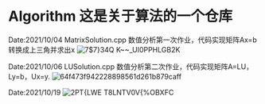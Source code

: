 # Algorithm   这是关于算法的一个仓库


Date:2021/10/04
MatrixSolution.cpp
  数值分析第一次作业，代码实现矩阵Ax=b转换成上三角并求出x
  ![7$7}34Q K~~_UI0PPHLGB2K](https://user-images.githubusercontent.com/56022450/135817655-d2b6eedf-ce1e-4398-81fc-53f3479b7c3e.png)

Date:2021/10/06
LUSolution.cpp
  数值分析第二次作业，代码实现矩阵A=LU，Ly=b，Ux=y.
  ![64f473f942228898561d261b879caff](https://user-images.githubusercontent.com/56022450/136193667-06519829-3b83-45f9-bb3d-249a3f87b3cf.png)

Date:2021/10/19
![2PT{LWE T8LNTV0V{%OBXFC](https://user-images.githubusercontent.com/56022450/137831393-b9e8b39b-1075-4957-a4ed-e0f9d15eb269.png)
